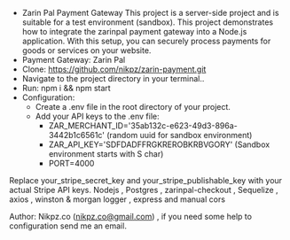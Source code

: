 - Zarin Pal Payment Gateway
This project is a server-side project and is suitable for a test environment (sandbox). This project demonstrates how to integrate the zarinpal payment gateway into a Node.js application. With this setup, you can securely process payments for goods or services on your website.
- Payment Gateway:  Zarin Pal
- Clone:  https://github.com/nikpz/zarin-payment.git
- Navigate to the project directory in your terminal..
- Run:  npm i && npm start
- Configuration:
  - Create a .env file in the root directory of your project.
  - Add your API keys to the .env file:
    - ZAR_MERCHANT_ID='35ab132c-e623-49d3-896a-3442b1c6561c'  (random uuid for sandbox environment)
    - ZAR_API_KEY='SDFDADFFRGKREROBKRBVGORY'  (Sandbox environment starts with S char)
    - PORT=4000

Replace your_stripe_secret_key and your_stripe_publishable_key with your actual Stripe API keys.
Nodejs , Postgres , zarinpal-checkout , Sequelize , axios , winston & morgan logger , express and manual cors 

Author: Nikpz.co  (nikpz.co@gmail.com) , if you need some help to configuration send me an email.


  
  
